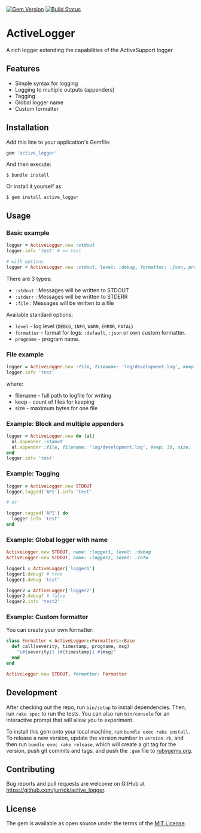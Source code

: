 [![Gem Version](http://img.shields.io/gem/v/active_logger.svg)](http://badge.fury.io/rb/active_logger) [![Build Status](https://travis-ci.com/jurrick/active_logger.svg?branch=master)](https://travis-ci.com/jurrick/active_logger)

# ActiveLogger

A rich logger extending the capabilities of the ActiveSupport logger

## Features

* Simple syntax for logging
* Logging to multiple outputs (appenders)
* Tagging
* Global logger name
* Custom formatter

## Installation

Add this line to your application's Gemfile:

```ruby
gem 'active_logger'
```

And then execute:

    $ bundle install

Or install it yourself as:

    $ gem install active_logger

## Usage

### Basic example

```ruby
logger = ActiveLogger.new :stdout
logger.info 'test' # => test

# with options
logger = ActiveLogger.new :stdout, level: :debug, formatter: :json, progname: :project1
```

There are 3 types:

* `:stdout` : Messages will be written to STDOUT
* `:stderr` : Messages will be written to STDERR
* `:file` : Messages will be written to a file

Available standard options:

* `level` - log level (`DEBUG`, `INFO`, `WARN`, `ERROR`, `FATAL`)
* `formatter` - format for logs: `:default`, `:json` or own custom formatter.
* `progname` - program name.

### File example

```ruby
logger = ActiveLogger.new :file, filename: 'log/development.log', keep: 30, size: 10
logger.info 'test'
```

where:
* filename - full path to logfile for writing
* keep - count of files for keeping
* size - maximum bytes for one file

### Example: Block and multiple appenders

```ruby
logger = ActiveLogger.new do |al|
  al.appender :stdout
  al.appender :file, filename: 'log/development.log', keep: 30, size: 10
end
logger.info 'test'
```

### Example: Tagging

```ruby
logger = ActiveLogger.new STDOUT
logger.tagged('API').info 'test'

# or

logger.tagged('API') do
  logger.info 'test'
end
```

### Example: Global logger with name

```ruby
ActiveLogger.new STDOUT, name: :logger1, level: :debug
ActiveLogger.new STDOUT, name: :logger2, level: :info

logger1 = ActiveLogger['logger1']
logger1.debug? # true
logger1.debug 'test'

logger2 = ActiveLogger['logger2']
logger2.debug? # false
logger2.info 'test2'
```

### Example: Custom formatter

You can create your own formatter:

```ruby
class Formatter < ActiveLogger::Formatters::Base
  def call(severity, timestamp, progname, msg)
    "[#{severity}] [#{timestamp}] #{msg}"
  end
end

ActiveLogger.new STDOUT, formatter: Formatter
```

## Development

After checking out the repo, run `bin/setup` to install dependencies. Then, run `rake spec` to run the tests. You can also run `bin/console` for an interactive prompt that will allow you to experiment.

To install this gem onto your local machine, run `bundle exec rake install`. To release a new version, update the version number in `version.rb`, and then run `bundle exec rake release`, which will create a git tag for the version, push git commits and tags, and push the `.gem` file to [rubygems.org](https://rubygems.org).

## Contributing

Bug reports and pull requests are welcome on GitHub at https://github.com/jurrick/active_logger.

## License

The gem is available as open source under the terms of the [MIT License](https://opensource.org/licenses/MIT).
